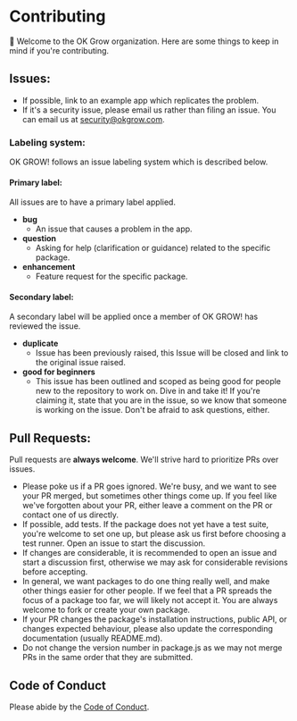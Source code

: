# Contributing

👋 Welcome to the OK Grow organization. Here are some things to keep in mind if you're contributing.

## Issues:

 * If possible, link to an example app which replicates the problem.
 * If it's a security issue, please email us rather than filing an issue. You can email us at security@okgrow.com.

### Labeling system:

OK GROW! follows an issue labeling system which is described below.

#### Primary label:

All issues are to have a primary label applied.

* **bug**
  * An issue that causes a problem in the app.
* **question**
  * Asking for help (clarification or guidance) related to the specific package.
* **enhancement**
  * Feature request for the specific package.

#### Secondary label:

A secondary label will be applied once a member of OK GROW! has reviewed the issue.

* **duplicate**
  * Issue has been previously raised, this Issue will be closed and link to the original issue raised.
* **good for beginners**
  * This issue has been outlined and scoped as being good for people new to the repository to work on. Dive in and take it! If you're claiming it, state that you are in the issue, so we know that someone is working on the issue. Don't be afraid to ask questions, either.


## Pull Requests:

Pull requests are **always welcome**. We'll strive hard to prioritize PRs over issues.

* Please poke us if a PR goes ignored. We're busy, and we want to see your PR merged, but sometimes other things come up. If you feel like we've forgotten about your PR, either leave a comment on the PR or contact one of us directly.
* If possible, add tests. If the package does not yet have a test suite, you're welcome to set one up, but please ask us first before choosing a test runner. Open an issue to start the discussion.
* If changes are considerable, it is recommended to open an issue and start a discussion first, otherwise we may ask for considerable revisions before accepting.
* In general, we want packages to do one thing really well, and make other things easier for other people. If we feel that a PR spreads the focus of a package too far, we will likely not accept it. You are always welcome to fork or create your own package.
* If your PR changes the package's installation instructions, public API, or changes expected behaviour, please also update the corresponding documentation (usually README.md).
* Do not change the version number in package.js as we may not merge PRs in the same order that they are submitted.

## Code of Conduct

Please abide by the [Code of Conduct](CODE_OF_CONDUCT.md).
